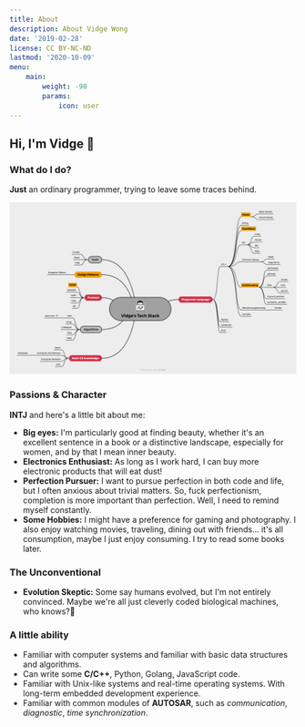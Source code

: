 ```yaml
---
title: About
description: About Vidge Wong
date: '2019-02-28'
license: CC BY-NC-ND
lastmod: '2020-10-09'
menu:
    main: 
        weight: -90
        params:
            icon: user
---
```


## Hi, I\'m Vidge 👋 

### What do I do?
**Just** an ordinary programmer, trying to leave some traces behind.

![My Tech Stack](my_tech_stack.png)

### Passions & Character
**INTJ** and here\'s a little bit about me:
- **Big eyes:** I\'m particularly good at finding beauty, whether it\'s an excellent sentence in a book or a distinctive landscape, especially for women, and by that I mean inner beauty.
- **Electronics Enthusiast:** As long as I work hard, I can buy more electronic products that will eat dust!
- **Perfection Pursuer:** I want to pursue perfection in both code and life, but I often anxious about trivial matters. So, fuck perfectionism, completion is more important than perfection. Well, I need to remind myself constantly.
- **Some Hobbies:** I might have a preference for gaming and photography. I also enjoy watching movies, traveling, dining out with friends... it\'s all consumption, maybe I just enjoy consuming. I try to read some books later.

### The Unconventional
- **Evolution Skeptic:** Some say humans evolved, but I\'m not entirely convinced. Maybe we\'re all just cleverly coded biological machines, who knows?🧬

### A little ability
- Familiar with computer systems and familiar with basic data structures and algorithms.
- Can write some **C/C++**, Python, Golang, JavaScript code.
- Familiar with Unix-like systems and real-time operating systems. With long-term embedded development experience.
- Familiar with common modules of **AUTOSAR**, such as *communication*, *diagnostic*, *time synchronization*.
